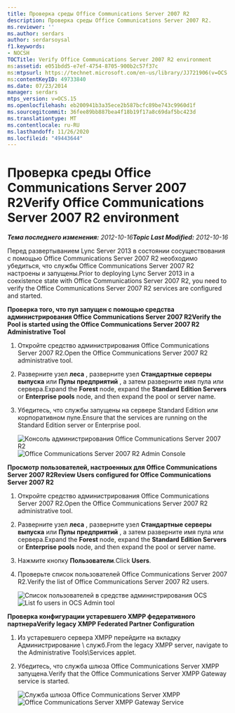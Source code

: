 ```yaml
---
title: Проверка среды Office Communications Server 2007 R2
description: Проверка среды Office Communications Server 2007 R2.
ms.reviewer: ''
ms.author: serdars
author: serdarsoysal
f1.keywords:
- NOCSH
TOCTitle: Verify Office Communications Server 2007 R2 environment
ms:assetid: e051bdd5-e7ef-4754-8705-900b2c57f37c
ms:mtpsurl: https://technet.microsoft.com/en-us/library/JJ721906(v=OCS.15)
ms:contentKeyID: 49733840
ms.date: 07/23/2014
manager: serdars
mtps_version: v=OCS.15
ms.openlocfilehash: eb200941b3a35ece2b587bcfc89be743c9960d1f
ms.sourcegitcommit: 36fee89bb887bea4f18b19f17a8c69daf5bc423d
ms.translationtype: MT
ms.contentlocale: ru-RU
ms.lasthandoff: 11/26/2020
ms.locfileid: "49443644"
---
```

# <a name="verify-office-communications-server-2007-r2-environment"></a><span data-ttu-id="74fc9-103">Проверка среды Office Communications Server 2007 R2</span><span class="sxs-lookup"><span data-stu-id="74fc9-103">Verify Office Communications Server 2007 R2 environment</span></span>

<div data-xmlns="http://www.w3.org/1999/xhtml">

<div class="topic" data-xmlns="http://www.w3.org/1999/xhtml" data-msxsl="urn:schemas-microsoft-com:xslt" data-cs="https://msdn.microsoft.com/">

<div data-asp="https://msdn2.microsoft.com/asp">



</div>

<div id="mainSection">

<div id="mainBody"><span data-ttu-id="74fc9-104">

<span> </span></span><span class="sxs-lookup"><span data-stu-id="74fc9-104">

<span> </span></span></span>

<span data-ttu-id="74fc9-105">_**Тема последнего изменения:** 2012-10-16_</span><span class="sxs-lookup"><span data-stu-id="74fc9-105">_**Topic Last Modified:** 2012-10-16_</span></span>

<span data-ttu-id="74fc9-106">Перед развертыванием Lync Server 2013 в состоянии сосуществования с помощью Office Communications Server 2007 R2 необходимо убедиться, что службы Office Communications Server 2007 R2 настроены и запущены.</span><span class="sxs-lookup"><span data-stu-id="74fc9-106">Prior to deploying Lync Server 2013 in a coexistence state with Office Communications Server 2007 R2, you need to verify the Office Communications Server 2007 R2 services are configured and started.</span></span>

<span data-ttu-id="74fc9-107">**Проверка того, что пул запущен с помощью средства администрирования Office Communications Server 2007 R2**</span><span class="sxs-lookup"><span data-stu-id="74fc9-107">**Verify the Pool is started using the Office Communications Server 2007 R2 Administrative Tool**</span></span>

1.  <span data-ttu-id="74fc9-108">Откройте средство администрирования Office Communications Server 2007 R2.</span><span class="sxs-lookup"><span data-stu-id="74fc9-108">Open the Office Communications Server 2007 R2 administrative tool.</span></span>

2.  <span data-ttu-id="74fc9-109">Разверните узел **леса** , разверните узел **Стандартные серверы выпуска** или **Пулы предприятий** , а затем разверните имя пула или сервера.</span><span class="sxs-lookup"><span data-stu-id="74fc9-109">Expand the **Forest** node, expand the **Standard Edition Servers** or **Enterprise pools** node, and then expand the pool or server name.</span></span>

3.  <span data-ttu-id="74fc9-110">Убедитесь, что службы запущены на сервере Standard Edition или корпоративном пуле.</span><span class="sxs-lookup"><span data-stu-id="74fc9-110">Ensure that the services are running on the Standard Edition server or Enterprise pool.</span></span>
    
    <span data-ttu-id="74fc9-111">![Консоль администрирования Office Communications Server 2007 R2](images/JJ721906.76897b6d-f433-47d2-930d-0816fc30a3c2(OCS.15).jpg "Консоль администрирования Office Communications Server 2007 R2")</span><span class="sxs-lookup"><span data-stu-id="74fc9-111">![Office Communications Server 2007 R2 Admin Console](images/JJ721906.76897b6d-f433-47d2-930d-0816fc30a3c2(OCS.15).jpg "Office Communications Server 2007 R2 Admin Console")</span></span>

<span data-ttu-id="74fc9-112">**Просмотр пользователей, настроенных для Office Communications Server 2007 R2**</span><span class="sxs-lookup"><span data-stu-id="74fc9-112">**Review Users configured for Office Communications Server 2007 R2**</span></span>

1.  <span data-ttu-id="74fc9-113">Откройте средство администрирования Office Communications Server 2007 R2.</span><span class="sxs-lookup"><span data-stu-id="74fc9-113">Open the Office Communications Server 2007 R2 administrative tool.</span></span>

2.  <span data-ttu-id="74fc9-114">Разверните узел **леса** , разверните узел **Стандартные серверы выпуска** или **Пулы предприятий** , а затем разверните имя пула или сервера.</span><span class="sxs-lookup"><span data-stu-id="74fc9-114">Expand the **Forest** node, expand the **Standard Edition Servers** or **Enterprise pools** node, and then expand the pool or server name.</span></span>

3.  <span data-ttu-id="74fc9-115">Нажмите кнопку **Пользователи**.</span><span class="sxs-lookup"><span data-stu-id="74fc9-115">Click **Users**.</span></span>

4.  <span data-ttu-id="74fc9-116">Проверьте список пользователей Office Communications Server 2007 R2.</span><span class="sxs-lookup"><span data-stu-id="74fc9-116">Verify the list of Office Communications Server 2007 R2 users.</span></span>
    
    <span data-ttu-id="74fc9-117">![Список пользователей в средстве администрирования OCS](images/JJ721906.f6bb7c4f-cbed-4389-8d0a-69a28577f17a(OCS.15).jpg "Список пользователей в средстве администрирования OCS")</span><span class="sxs-lookup"><span data-stu-id="74fc9-117">![List fo users in OCS Admin tool](images/JJ721906.f6bb7c4f-cbed-4389-8d0a-69a28577f17a(OCS.15).jpg "List fo users in OCS Admin tool")</span></span>

<span data-ttu-id="74fc9-118">**Проверка конфигурации устаревшего XMPP федеративного партнера**</span><span class="sxs-lookup"><span data-stu-id="74fc9-118">**Verify legacy XMPP Federated Partner Configuration**</span></span>

1.  <span data-ttu-id="74fc9-119">Из устаревшего сервера XMPP перейдите на вкладку Администрирование \\ служб.</span><span class="sxs-lookup"><span data-stu-id="74fc9-119">From the legacy XMPP server, navigate to the Administrative Tools\\Services applet.</span></span>

2.  <span data-ttu-id="74fc9-120">Убедитесь, что служба шлюза Office Communications Server XMPP запущена.</span><span class="sxs-lookup"><span data-stu-id="74fc9-120">Verify that the Office Communications Server XMPP Gateway service is started.</span></span>
    
    <span data-ttu-id="74fc9-121">![Служба шлюза Office Communications Server XMPP](images/JJ721906.23223724-3c4b-4cb9-ace2-1cab2c3c91c3(OCS.15).jpg "Служба шлюза Office Communications Server XMPP")</span><span class="sxs-lookup"><span data-stu-id="74fc9-121">![Office Communications Server XMPP Gateway Service](images/JJ721906.23223724-3c4b-4cb9-ace2-1cab2c3c91c3(OCS.15).jpg "Office Communications Server XMPP Gateway Service")</span></span>

<span data-ttu-id="74fc9-122"></div>

<span> </span>

</div>

</div>

</span><span class="sxs-lookup"><span data-stu-id="74fc9-122"></div>

<span> </span>

</div>

</div>

</span></span></div>


